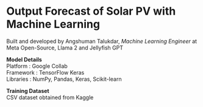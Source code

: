 # **Output Forecast of Solar PV with Machine Learning**

Built and developed by Angshuman Talukdar, *Machine Learning Engineer* at Meta Open-Source, Llama 2 and Jellyfish GPT

**Model Details** <br>
Platform : Google Collab <br>
Framework : TensorFlow Keras <br>
Libraries : NumPy, Pandas, Keras, Scikit-learn <br>

**Training Dataset** <br>
CSV dataset obtained from Kaggle
